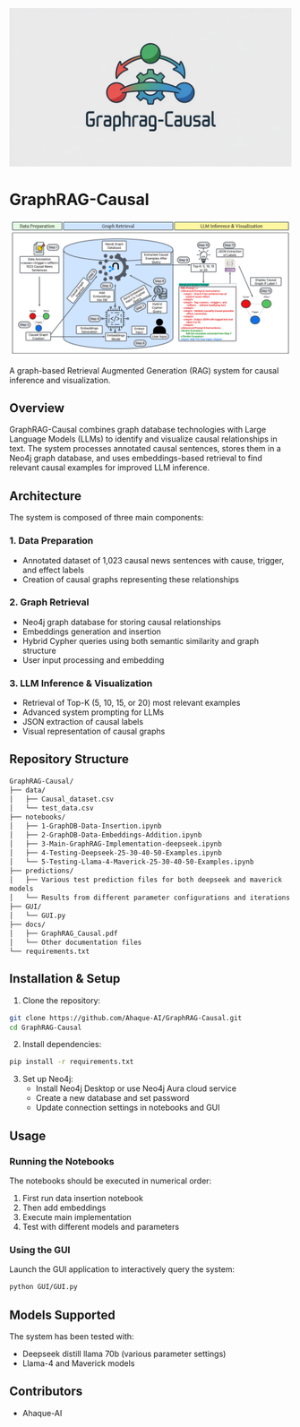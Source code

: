 ![GraphRAG-Causal Logo](docs/GraphRAG-Causal-Logo.jpeg)
# GraphRAG-Causal

![GraphRAG-Causal Architecture](docs/GraphRAG-Architecture.png)

A graph-based Retrieval Augmented Generation (RAG) system for causal inference and visualization.

## Overview

GraphRAG-Causal combines graph database technologies with Large Language Models (LLMs) to identify and visualize causal relationships in text. The system processes annotated causal sentences, stores them in a Neo4j graph database, and uses embeddings-based retrieval to find relevant causal examples for improved LLM inference.

## Architecture

The system is composed of three main components:

### 1. Data Preparation
- Annotated dataset of 1,023 causal news sentences with cause, trigger, and effect labels
- Creation of causal graphs representing these relationships

### 2. Graph Retrieval
- Neo4j graph database for storing causal relationships
- Embeddings generation and insertion
- Hybrid Cypher queries using both semantic similarity and graph structure
- User input processing and embedding

### 3. LLM Inference & Visualization
- Retrieval of Top-K (5, 10, 15, or 20) most relevant examples
- Advanced system prompting for LLMs
- JSON extraction of causal labels
- Visual representation of causal graphs

## Repository Structure

```
GraphRAG-Causal/
├── data/
│   ├── Causal_dataset.csv
│   └── test_data.csv
├── notebooks/
│   ├── 1-GraphDB-Data-Insertion.ipynb
│   ├── 2-GraphDB-Data-Embeddings-Addition.ipynb
│   ├── 3-Main-GraphRAG-Implementation-deepseek.ipynb
│   ├── 4-Testing-Deepseek-25-30-40-50-Examples.ipynb
│   └── 5-Testing-Llama-4-Maverick-25-30-40-50-Examples.ipynb
├── predictions/
│   ├── Various test prediction files for both deepseek and maverick models
│   └── Results from different parameter configurations and iterations
├── GUI/
│   └── GUI.py
├── docs/
│   ├── GraphRAG_Causal.pdf
│   └── Other documentation files
└── requirements.txt
```

## Installation & Setup

1. Clone the repository:
```bash
git clone https://github.com/Ahaque-AI/GraphRAG-Causal.git
cd GraphRAG-Causal
```

2. Install dependencies:
```bash
pip install -r requirements.txt
```

3. Set up Neo4j:
   - Install Neo4j Desktop or use Neo4j Aura cloud service
   - Create a new database and set password
   - Update connection settings in notebooks and GUI

## Usage

### Running the Notebooks
The notebooks should be executed in numerical order:
1. First run data insertion notebook
2. Then add embeddings
3. Execute main implementation
4. Test with different models and parameters

### Using the GUI
Launch the GUI application to interactively query the system:
```bash
python GUI/GUI.py
```

## Models Supported

The system has been tested with:
- Deepseek distill llama 70b (various parameter settings)
- Llama-4 and Maverick models

## Contributors

- Ahaque-AI

